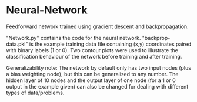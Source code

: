 # Neural-Network
Feedforward network trained using gradient descent and backpropagation.

"Network.py" contains the code for the neural network. "backprop-data.pkl" is the example training data file containing (x,y) coordinates paired with binary labels (1 or 0). Two contour plots were used to illustrate the classification behaviour of the network before training and after training.

Generalizability note: The network by default only has two input nodes (plus a bias weighting node), but this can be generalized to any number. The hidden layer of 10 nodes and the output layer of one node (for a 1 or 0 output in the example given) can also be changed for dealing with different types of data/problems.
